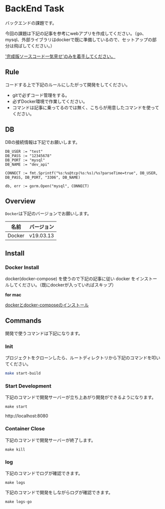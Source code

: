 # BackEnd Task

バックエンドの課題です。

今回の課題は下記の記事を参考にwebアプリを作成してください。（go、mysql、外部ライブラリはdockerで既に準備しているので、セットアップの部分は飛ばしてください。）

['完成版ソースコード一気見せ'のみを着手してください。](https://qiita.com/dai-maru/items/7e97fc6623375c7eb14a#%E5%AE%8C%E6%88%90%E7%89%88%E3%82%BD%E3%83%BC%E3%82%B9%E3%82%B3%E3%83%BC%E3%83%89%E4%B8%80%E6%B0%97%E8%A6%8B%E3%81%9B)

## Rule
コードする上で下記のルールにしたがって開発をしてください。

- gitで必ずコード管理をする。
- 必ずDocker環境で作業してください。
- コマンドは記事に乗ってるのでは無く、こちらが用意したコマンドを使ってください。


## DB
DBの接続情報は下記でお願いします。

```
DB_USER := "test"
DB_PASS := "12345678"
DB_PORT := "mysql"
DB_NAME := "dev_api"

CONNECT := fmt.Sprintf("%s:%s@tcp(%s:%s)/%s?parseTime=true", DB_USER, DB_PASS, DB_PORT, "3306", DB_NAME)

db, err := gorm.Open("mysql", CONNECT)
```

## Overview

`Docker`は下記のバージョンでお願いします。

| 名前    | バージョン |
| ------- | ---------- |
| Docker | v19.03.13   |

## Install

### Docker Install

docker(docker-compose) を使うので下記の記事に従い docker をインストールしてください。（既にdockerが入っていればスキップ）

**for mac**

[dockerとdocker-composeのインストール](https://qiita.com/tomokei5634/items/7b1e7a121d5d7bc12116)


## Commands

開発で使うコマンドは下記になります。
​
### Init

プロジェクトをクローンしたら、ルートディレクトリから下記のコマンドを叩いてください。

```bash
make start-build
```

### Start Development

下記のコマンドで開発サーバーが立ち上あがり開発ができるようになります。

```
make start
```

http://localhost:8080

### Container Close

下記のコマンドで開発サーバーが終了します。

```
make kill
```

### log

下記のコマンドでログが確認できます。

```
make logs
```

下記のコマンドで開発をしながらログが確認できます。

```
make logs-go
```